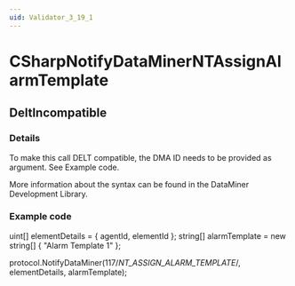 ```yaml
---
uid: Validator_3_19_1
---
```


# CSharpNotifyDataMinerNTAssignAlarmTemplate

## DeltIncompatible

<!-- Description, Properties, ... sections are auto-generated. -->
<!-- REPLACE ME AUTO-GENERATION -->

### Details

To make this call DELT compatible, the DMA ID needs to be provided as argument.
See Example code.

More information about the syntax can be found in the DataMiner Development Library.

### Example code

uint[] elementDetails = { agentId, elementId };
string[] alarmTemplate = new string[] { "Alarm Template 1" };

protocol.NotifyDataMiner(117/*NT_ASSIGN_ALARM_TEMPLATE*/, elementDetails, alarmTemplate);
